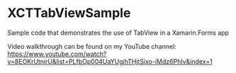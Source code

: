 # XCTTabViewSample
Sample code that demonstrates the use of TabView in a Xamarin.Forms app

Video walkthrough can be found on my YouTube channel: https://www.youtube.com/watch?v=8EOKrUtnjrU&list=PLfbOp004UaYUgjhTHjtSixo-iMdz6PhIv&index=1
